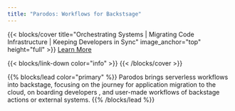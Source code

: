 ```yaml
---
title: "Parodos: Workflows for Backstsage"
---
```

{{< blocks/cover title="Orchestrating Systems | Migrating Code Infrastructure | Keeping Developers in Sync" image_anchor="top" height="full" >}}
<a class="btn btn-lg btn-primary me-3 mb-4" href="/docs/">
  Learn More <i class="fas fa-arrow-alt-circle-right ms-2"></i>
</a>

</p>
{{< blocks/link-down color="info" >}}
{{< /blocks/cover >}}

{{% blocks/lead color="primary" %}}
Parodos brings serverless workflows into backstage, focusing on the journey for application migration to the cloud, on boarding developers , and user-made workflows of backstage actions or external systems.
{{% /blocks/lead %}}

